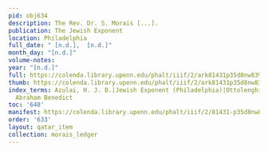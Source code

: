 ```yaml
---
pid: obj634
description: The Rev. Dr. S. Morais [...].
publication: The Jewish Exponent
location: Philadelphia
full_date: " [n.d.],  [n.d.]"
month_day: "[n.d.]"
volume-notes:
year: "[n.d.]"
full: https://colenda.library.upenn.edu/phalt/iiif/2/ark81431p35d8nw83%2FSHA256E-s6987655--0cef6d165da7dd323e1bdedc0d5a4afb09def3860076f7c2edc98c7a39ce8f0f.jpeg/full/3500,/0/default.jpg
thumb: https://colenda.library.upenn.edu/phalt/iiif/2/ark81431p35d8nw83%2FSHA256E-s6987655--0cef6d165da7dd323e1bdedc0d5a4afb09def3860076f7c2edc98c7a39ce8f0f.jpeg/full/!200,200/0/default.jpg
index_terms: Azulai, H. J. D.|Jewish Exponent (Philadelphia)|Ottolenghi, Moses|Piperno,
  Abraham Benedict
toc: '648'
manifest: https://colenda.library.upenn.edu/phalt/iiif/2/81431-p35d8nw83/manifest
order: '633'
layout: qatar_item
collection: morais_ledger
---
```

